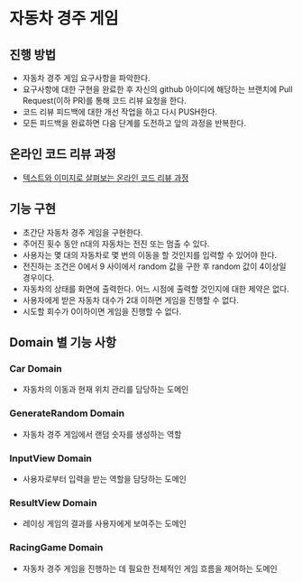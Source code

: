 # 자동차 경주 게임
## 진행 방법
* 자동차 경주 게임 요구사항을 파악한다.
* 요구사항에 대한 구현을 완료한 후 자신의 github 아이디에 해당하는 브랜치에 Pull Request(이하 PR)를 통해 코드 리뷰 요청을 한다.
* 코드 리뷰 피드백에 대한 개선 작업을 하고 다시 PUSH한다.
* 모든 피드백을 완료하면 다음 단계를 도전하고 앞의 과정을 반복한다.

## 온라인 코드 리뷰 과정
* [텍스트와 이미지로 살펴보는 온라인 코드 리뷰 과정](https://github.com/next-step/nextstep-docs/tree/master/codereview)

## 기능 구현
* 초간단 자동차 경주 게임을 구현한다.
* 주어진 횟수 동안 n대의 자동차는 전진 또는 멈출 수 있다.
* 사용자는 몇 대의 자동차로 몇 번의 이동을 할 것인지를 입력할 수 있어야 한다.
* 전진하는 조건은 0에서 9 사이에서 random 값을 구한 후 random 값이 4이상일 경우이다.
* 자동차의 상태를 화면에 출력한다. 어느 시점에 출력할 것인지에 대한 제약은 없다.
* 사용자에게 받은 자동차 대수가 2대 이하면 게임을 진행할 수 없다.
* 시도할 회수가 0이하이면 게임을 진행할 수 없다.

## Domain 별 기능 사항
### Car Domain
- 자동차의 이동과 현재 위치 관리를 담당하는 도메인

### GenerateRandom Domain
- 자동차 경주 게임에서 랜덤 숫자를 생성하는 역할 

### InputView Domain
- 사용자로부터 입력을 받는 역할을 담당하는 도메인

### ResultView Domain
- 레이싱 게임의 결과를 사용자에게 보여주는 도메인

### RacingGame Domain
- 자동차 경주 게임을 진행하는 데 필요한 전체적인 게임 흐름을 제어하는 도메인 